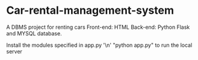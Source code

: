 # Car-rental-management-system
A DBMS project for renting cars
Front-end: HTML
Back-end: Python Flask and MYSQL database.

Install the modules specified in app.py '\n'
"python app.py" to run the local server
